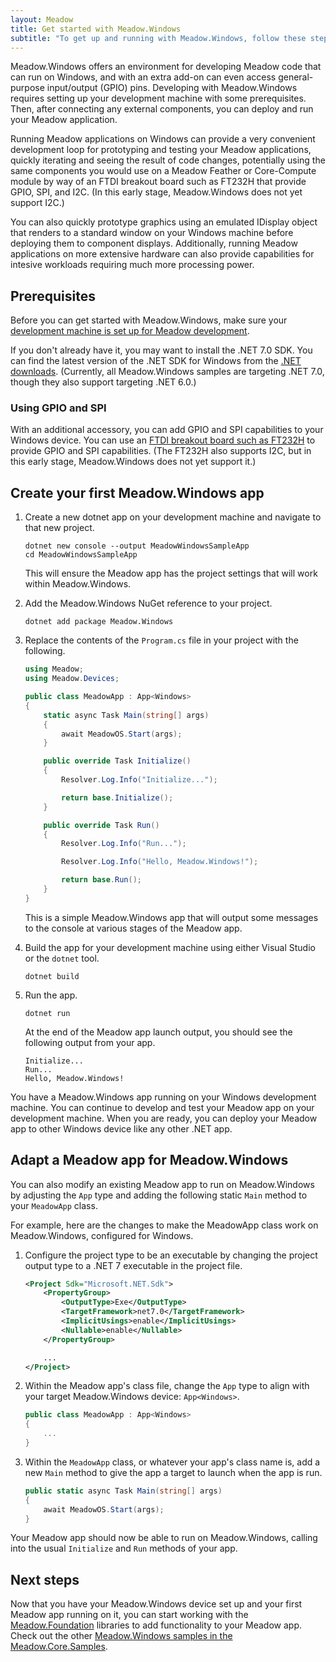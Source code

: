 ```yaml
---
layout: Meadow
title: Get started with Meadow.Windows
subtitle: "To get up and running with Meadow.Windows, follow these steps:"
---
```


Meadow.Windows offers an environment for developing Meadow code that can run on Windows, and with an extra add-on can even access general-purpose input/output (GPIO) pins. Developing with Meadow.Windows requires setting up your development machine with some prerequisites. Then, after connecting any external components, you can deploy and run your Meadow application.

Running Meadow applications on Windows can provide a very convenient development loop for prototyping and testing your Meadow applications, quickly iterating and seeing the result of code changes, potentially using the same components you would use on a Meadow Feather or Core-Compute module by way of an FTDI breakout board such as FT232H that provide GPIO, SPI, and I2C. (In this early stage, Meadow.Windows does not yet support I2C.)

You can also quickly prototype graphics using an emulated IDisplay object that renders to a standard window on your Windows machine before deploying them to component displays. Additionally, running Meadow applications on more extensive hardware can also provide capabilities for intesive workloads requiring much more processing power.

## Prerequisites

Before you can get started with Meadow.Windows, make sure your [development machine is set up for Meadow development](Hello_World/).

If you don't already have it, you may want to install the .NET 7.0 SDK. You can find the latest version of the .NET SDK for Windows from the [.NET downloads](https://dotnet.microsoft.com/download/dotnet/). (Currently, all Meadow.Windows samples are targeting .NET 7.0, though they also support targeting .NET 6.0.)

### Using GPIO and SPI

With an additional accessory, you can add GPIO and SPI capabilities to your Windows device. You can use an [FTDI breakout board such as FT232H](https://www.adafruit.com/product/2264) to provide GPIO and SPI capabilities. (The FT232H also supports I2C, but in this early stage, Meadow.Windows does not yet support it.)

## Create your first Meadow.Windows app

1. Create a new dotnet app on your development machine and navigate to that new project.

    ```command
    dotnet new console --output MeadowWindowsSampleApp
    cd MeadowWindowsSampleApp
    ```

    This will ensure the Meadow app has the project settings that will work within Meadow.Windows.

1. Add the Meadow.Windows NuGet reference to your project.

    ```command
    dotnet add package Meadow.Windows
    ```

1. Replace the contents of the `Program.cs` file in your project with the following.

    ```csharp
    using Meadow;
    using Meadow.Devices;

    public class MeadowApp : App<Windows>
    {
        static async Task Main(string[] args)
        {
            await MeadowOS.Start(args);
        }

        public override Task Initialize()
        {
            Resolver.Log.Info("Initialize...");

            return base.Initialize();
        }

        public override Task Run()
        {
            Resolver.Log.Info("Run...");

            Resolver.Log.Info("Hello, Meadow.Windows!");

            return base.Run();
        }
    }
    ```

    This is a simple Meadow.Windows app that will output some messages to the console at various stages of the Meadow app.

1. Build the app for your development machine using either Visual Studio or the `dotnet` tool.

    ```command
    dotnet build
    ```

1. Run the app.

    ```command
    dotnet run
    ```

    At the end of the Meadow app launch output, you should see the following output from your app.

    ```console
    Initialize...
    Run...
    Hello, Meadow.Windows!
    ```

You have a Meadow.Windows app running on your Windows development machine. You can continue to develop and test your Meadow app on your development machine. When you are ready, you can deploy your Meadow app to other Windows device like any other .NET app.

## Adapt a Meadow app for Meadow.Windows

You can also modify an existing Meadow app to run on Meadow.Windows by adjusting the `App` type and adding the following static `Main` method to your `MeadowApp` class.

For example, here are the changes to make the MeadowApp class work on Meadow.Windows, configured for Windows.

1. Configure the project type to be an executable by changing the project output type to a .NET 7 executable in the project file.

    ```xml
    <Project Sdk="Microsoft.NET.Sdk">
        <PropertyGroup>
            <OutputType>Exe</OutputType>
            <TargetFramework>net7.0</TargetFramework>
            <ImplicitUsings>enable</ImplicitUsings>
            <Nullable>enable</Nullable>
        </PropertyGroup>

        ...
    </Project>
    ```

1.  Within the Meadow app's class file, change the `App` type to align with your target Meadow.Windows device: `App<Windows>`.

    ```csharp
    public class MeadowApp : App<Windows>
    {
        ...
    }
    ```

1. Within the `MeadowApp` class, or whatever your app's class name is, add a new `Main` method to give the app a target to launch when the app is run.

    ```csharp
    public static async Task Main(string[] args)
    {
        await MeadowOS.Start(args);
    }
    ```

Your Meadow app should now be able to run on Meadow.Windows, calling into the usual `Initialize` and `Run` methods of your app.

## Next steps

Now that you have your Meadow.Windows device set up and your first Meadow app running on it, you can start working with the [Meadow.Foundation](../Meadow.Foundation/Getting_Started/) libraries to add functionality to your Meadow app. Check out the other [Meadow.Windows samples in the Meadow.Core.Samples](https://github.com/WildernessLabs/Meadow.Core.Samples/tree/main/Source/Meadow.Windows.Samples).
